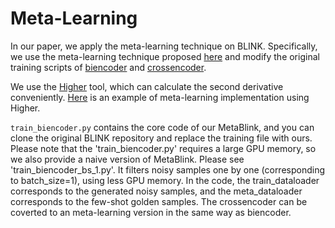 # Meta-Learning
In our paper, we apply the meta-learning technique on BLINK. Specifically, we use the meta-learning technique proposed [here](https://arxiv.org/pdf/1803.09050.pdf) and modify the original training scripts of [biencoder](https://github.com/facebookresearch/BLINK/blob/main/blink/biencoder/train_biencoder.py) and [crossencoder](https://github.com/facebookresearch/BLINK/blob/main/blink/crossencoder/train_cross.py).

We use the [Higher](https://github.com/facebookresearch/higher) tool, which can calculate the second derivative conveniently. [Here](https://github.com/TinfoilHat0/Learning-to-Reweight-Examples-for-Robust-Deep-Learning-with-PyTorch-Higher) is an example of meta-learning implementation using Higher. 

`train_biencoder.py` contains the core code of our MetaBlink, and you can clone the original BLINK repository and replace the training file with ours. Please note that the 'train_biencoder.py' requires a large GPU memory, so we also provide a naive version of MetaBlink. Please see  'train_biencoder_bs_1.py'. It filters noisy samples one by one (corresponding to batch_size=1), using less GPU memory. 
In the code, the train_dataloader corresponds to the generated noisy samples, and the meta_dataloader corresponds to the few-shot golden samples.
The crossencoder can be coverted to an meta-learning version in the same way as biencoder.